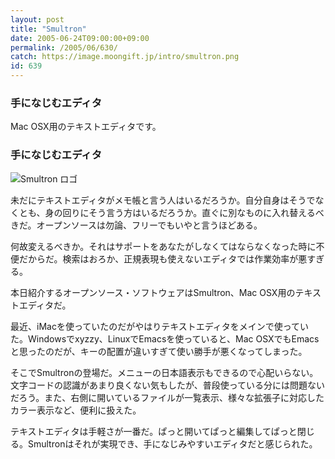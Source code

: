 ```yaml
---
layout: post
title: "Smultron"
date: 2005-06-24T09:00:00+09:00
permalink: /2005/06/630/
catch: https://image.moongift.jp/intro/smultron.png
id: 639
---
```

### 手になじむエディタ
  
Mac OSX用のテキストエディタです。  
<!--more-->  

### 手になじむエディタ
  

![Smultron ロゴ](https://image.moongift.jp/intro/smultron.png "Smultron ロゴ")

  

未だにテキストエディタがメモ帳と言う人はいるだろうか。自分自身はそうでなくとも、身の回りにそう言う方はいるだろうか。直ぐに別なものに入れ替えるべきだ。オープンソースは勿論、フリーでもいやと言うほどある。

  

何故変えるべきか。それはサポートをあなたがしなくてはならなくなった時に不便だからだ。検索はおろか、正規表現も使えないエディタでは作業効率が悪すぎる。

  

本日紹介するオープンソース・ソフトウェアはSmultron、Mac OSX用のテキストエディタだ。

  

最近、iMacを使っていたのだがやはりテキストエディタをメインで使っていた。Windowsでxyzzy、LinuxでEmacsを使っていると、Mac OSXでもEmacsと思ったのだが、キーの配置が違いすぎて使い勝手が悪くなってしまった。

  

そこでSmultronの登場だ。メニューの日本語表示もできるので心配いらない。文字コードの認識があまり良くない気もしたが、普段使っている分には問題ないだろう。また、右側に開いているファイルが一覧表示、様々な拡張子に対応したカラー表示など、便利に扱えた。

  

テキストエディタは手軽さが一番だ。ぱっと開いてぱっと編集してぱっと閉じる。Smultronはそれが実現でき、手になじみやすいエディタだと感じられた。

